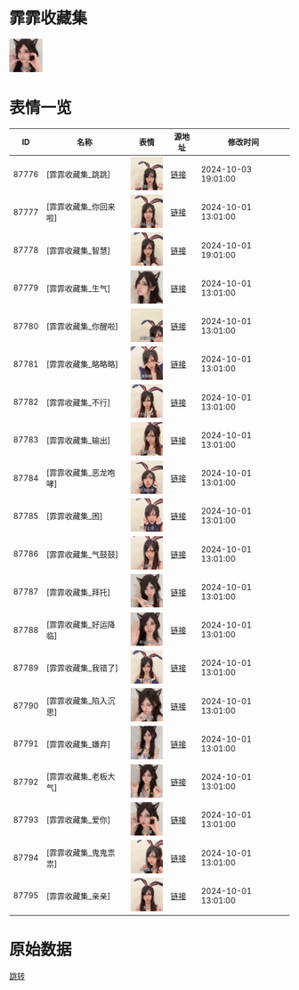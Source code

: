 # 霏霏收藏集

<img src="./cover.png" height="60" alt="cover" />

# 表情一览

|ID|名称|表情|源地址|修改时间|
|----|----|----|----|----|
|87776|[霏霏收藏集_跳跳]|<img src="./pic/087776_%5B霏霏收藏集_跳跳%5D.gif" height="60" alt="跳跳"/>|[链接](https://i0.hdslb.com/bfs/garb/6ab13a96a2144cc2d6720f2e2e3b0b2b987c80b9.gif)|2024-10-03 19:01:00|
|87777|[霏霏收藏集_你回来啦]|<img src="./pic/087777_%5B霏霏收藏集_你回来啦%5D.gif" height="60" alt="你回来啦"/>|[链接](https://i0.hdslb.com/bfs/garb/56e2abd9ae5fd8e285c5fadcb251b7fe07d30528.gif)|2024-10-01 13:01:00|
|87778|[霏霏收藏集_智慧]|<img src="./pic/087778_%5B霏霏收藏集_智慧%5D.gif" height="60" alt="智慧"/>|[链接](https://i0.hdslb.com/bfs/garb/6fe0c03df312b1e7ecf6d859fa7bfe2b4a6afaff.gif)|2024-10-01 19:01:00|
|87779|[霏霏收藏集_生气]|<img src="./pic/087779_%5B霏霏收藏集_生气%5D.gif" height="60" alt="生气"/>|[链接](https://i0.hdslb.com/bfs/garb/84e9ff1b757043e36c65850fd8d952d827b0497f.gif)|2024-10-01 13:01:00|
|87780|[霏霏收藏集_你醒啦]|<img src="./pic/087780_%5B霏霏收藏集_你醒啦%5D.gif" height="60" alt="你醒啦"/>|[链接](https://i0.hdslb.com/bfs/garb/be0c0d6b69bba64270f162eb19af47604d627df5.gif)|2024-10-01 13:01:00|
|87781|[霏霏收藏集_略略略]|<img src="./pic/087781_%5B霏霏收藏集_略略略%5D.gif" height="60" alt="略略略"/>|[链接](https://i0.hdslb.com/bfs/garb/38b5ba25eedbcb9a4e20cfee546edfcd978757a4.gif)|2024-10-01 13:01:00|
|87782|[霏霏收藏集_不行]|<img src="./pic/087782_%5B霏霏收藏集_不行%5D.gif" height="60" alt="不行"/>|[链接](https://i0.hdslb.com/bfs/garb/3ba97979c34fd1cbacd495bd68c9bf79d7b40f37.gif)|2024-10-01 13:01:00|
|87783|[霏霏收藏集_输出]|<img src="./pic/087783_%5B霏霏收藏集_输出%5D.gif" height="60" alt="输出"/>|[链接](https://i0.hdslb.com/bfs/garb/a2d2f62318127b2642125b7d9fd49a06b242571d.gif)|2024-10-01 13:01:00|
|87784|[霏霏收藏集_恶龙咆哮]|<img src="./pic/087784_%5B霏霏收藏集_恶龙咆哮%5D.gif" height="60" alt="恶龙咆哮"/>|[链接](https://i0.hdslb.com/bfs/garb/8dfc61ef54f41cd80e93a8736f455cf5e7d3484c.gif)|2024-10-01 13:01:00|
|87785|[霏霏收藏集_困]|<img src="./pic/087785_%5B霏霏收藏集_困%5D.gif" height="60" alt="困"/>|[链接](https://i0.hdslb.com/bfs/garb/b3a6f216705df8f32bb0de275495dbad65852146.gif)|2024-10-01 13:01:00|
|87786|[霏霏收藏集_气鼓鼓]|<img src="./pic/087786_%5B霏霏收藏集_气鼓鼓%5D.gif" height="60" alt="气鼓鼓"/>|[链接](https://i0.hdslb.com/bfs/garb/9491dd87e6e29d74b30d0513bc578ec73a34ad6a.gif)|2024-10-01 13:01:00|
|87787|[霏霏收藏集_拜托]|<img src="./pic/087787_%5B霏霏收藏集_拜托%5D.gif" height="60" alt="拜托"/>|[链接](https://i0.hdslb.com/bfs/garb/94941ae83f791e4b6c2d446fcfed906225de4fcc.gif)|2024-10-01 13:01:00|
|87788|[霏霏收藏集_好运降临]|<img src="./pic/087788_%5B霏霏收藏集_好运降临%5D.gif" height="60" alt="好运降临"/>|[链接](https://i0.hdslb.com/bfs/garb/b586e9d5fad1da0fab13f4340038546a5cc1684b.gif)|2024-10-01 13:01:00|
|87789|[霏霏收藏集_我错了]|<img src="./pic/087789_%5B霏霏收藏集_我错了%5D.gif" height="60" alt="我错了"/>|[链接](https://i0.hdslb.com/bfs/garb/32d55730d7734362f11b7bcea8b2613d2e6ef691.gif)|2024-10-01 13:01:00|
|87790|[霏霏收藏集_陷入沉思]|<img src="./pic/087790_%5B霏霏收藏集_陷入沉思%5D.gif" height="60" alt="陷入沉思"/>|[链接](https://i0.hdslb.com/bfs/garb/f49bb3418b8ab7864c310b8f887484e6dc29ec33.gif)|2024-10-01 13:01:00|
|87791|[霏霏收藏集_嫌弃]|<img src="./pic/087791_%5B霏霏收藏集_嫌弃%5D.gif" height="60" alt="嫌弃"/>|[链接](https://i0.hdslb.com/bfs/garb/1db52226d936bbab4506858258fd3d1695f4a80c.gif)|2024-10-01 13:01:00|
|87792|[霏霏收藏集_老板大气]|<img src="./pic/087792_%5B霏霏收藏集_老板大气%5D.gif" height="60" alt="老板大气"/>|[链接](https://i0.hdslb.com/bfs/garb/3bbcc0bbedc9b5bce0314288de0e1ba50f55af70.gif)|2024-10-01 13:01:00|
|87793|[霏霏收藏集_爱你]|<img src="./pic/087793_%5B霏霏收藏集_爱你%5D.gif" height="60" alt="爱你"/>|[链接](https://i0.hdslb.com/bfs/garb/8257163a9d540fa458fbfe2142a1b9f049d4ad23.gif)|2024-10-01 13:01:00|
|87794|[霏霏收藏集_鬼鬼祟祟]|<img src="./pic/087794_%5B霏霏收藏集_鬼鬼祟祟%5D.gif" height="60" alt="鬼鬼祟祟"/>|[链接](https://i0.hdslb.com/bfs/garb/817d817cd90643eb1fd48c14427cd646a2ba6bb0.gif)|2024-10-01 13:01:00|
|87795|[霏霏收藏集_亲亲]|<img src="./pic/087795_%5B霏霏收藏集_亲亲%5D.gif" height="60" alt="亲亲"/>|[链接](https://i0.hdslb.com/bfs/garb/98903237add1c1c14dc7df016296a613d6252c6c.gif)|2024-10-01 13:01:00|

# 原始数据

[跳转](./raw.json)

